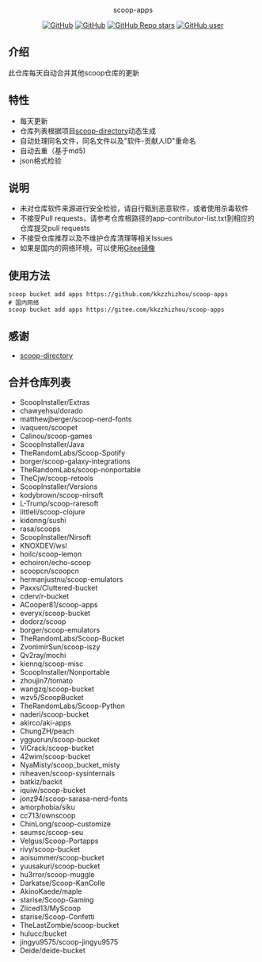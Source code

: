 <p align="center">
  scoop-apps
</p>
<p align="center">
  <a href="https://github.com/kkzzhizhou/scoop-apps/blob/main/LICENSE"><img alt="GitHub" src="https://img.shields.io/github/license/kkzzhizhou/scoop-apps?style=flat-square"/></a>
  <a href="https://github.com/kkzzhizhou/scoop-apps"><img alt="GitHub" src="https://img.shields.io/badge/Readme--Style-standard--repository-brightgreen?style=flat-square&color=f83500"/></a>
  <a href="https://github.com/kkzzhizhou/scoop-apps"><img alt="GitHub Repo stars" src="https://img.shields.io/github/stars/kkzzhizhou/scoop-apps?style=flat-square"/></a>
  <a href="https://github.com/kkzzhizhou"><img alt="GitHub user" src="https://img.shields.io/badge/author-kkzzhizhou-brightgreen?style=flat-square"/></a>
</p>


## 介绍

此仓库每天自动合并其他scoop仓库的更新

## 特性

- 每天更新
- 仓库列表根据项目[scoop-directory](https://github.com/rasa/scoop-directory)动态生成
- 自动处理同名文件，同名文件以及"软件-贡献人ID"重命名
- 自动去重（基于md5)
- json格式检验

## 说明

- 未对仓库软件来源进行安全检验，请自行甄别恶意软件，或者使用杀毒软件
- 不接受Pull requests，请参考仓库根路径的app-contributor-list.txt到相应的仓库提交pull requests
- 不接受仓库推荐以及不维护仓库清理等相关Issues
- 如果是国内的网络环境，可以使用[Gitee镜像](https://gitee.com/kkzzhizhou/scoop-apps)

## 使用方法

```
scoop bucket add apps https://github.com/kkzzhizhou/scoop-apps
# 国内网络
scoop bucket add apps https://gitee.com/kkzzhizhou/scoop-apps
```

## 感谢

- [scoop-directory](https://github.com/rasa/scoop-directory)

## 合并仓库列表

- ScoopInstaller/Extras
- chawyehsu/dorado
- matthewjberger/scoop-nerd-fonts
- ivaquero/scoopet
- Calinou/scoop-games
- ScoopInstaller/Java
- TheRandomLabs/Scoop-Spotify
- borger/scoop-galaxy-integrations
- TheRandomLabs/scoop-nonportable
- TheCjw/scoop-retools
- ScoopInstaller/Versions
- kodybrown/scoop-nirsoft
- L-Trump/scoop-raresoft
- littleli/scoop-clojure
- kidonng/sushi
- rasa/scoops
- ScoopInstaller/Nirsoft
- KNOXDEV/wsl
- hoilc/scoop-lemon
- echoiron/echo-scoop
- scoopcn/scoopcn
- hermanjustnu/scoop-emulators
- Paxxs/Cluttered-bucket
- cderv/r-bucket
- ACooper81/scoop-apps
- everyx/scoop-bucket
- dodorz/scoop
- borger/scoop-emulators
- TheRandomLabs/Scoop-Bucket
- ZvonimirSun/scoop-iszy
- Qv2ray/mochi
- kiennq/scoop-misc
- ScoopInstaller/Nonportable
- zhoujin7/tomato
- wangzq/scoop-bucket
- wzv5/ScoopBucket
- TheRandomLabs/Scoop-Python
- naderi/scoop-bucket
- akirco/aki-apps
- ChungZH/peach
- ygguorun/scoop-bucket
- ViCrack/scoop-bucket
- 42wim/scoop-bucket
- NyaMisty/scoop_bucket_misty
- niheaven/scoop-sysinternals
- batkiz/backit
- iquiw/scoop-bucket
- jonz94/scoop-sarasa-nerd-fonts
- amorphobia/siku
- cc713/ownscoop
- ChinLong/scoop-customize
- seumsc/scoop-seu
- Velgus/Scoop-Portapps
- rivy/scoop-bucket
- aoisummer/scoop-bucket
- yuusakuri/scoop-bucket
- hu3rror/scoop-muggle
- Darkatse/Scoop-KanColle
- AkinoKaede/maple
- starise/Scoop-Gaming
- Zliced13/MyScoop
- starise/Scoop-Confetti
- TheLastZombie/scoop-bucket
- hulucc/bucket
- jingyu9575/scoop-jingyu9575
- Deide/deide-bucket
